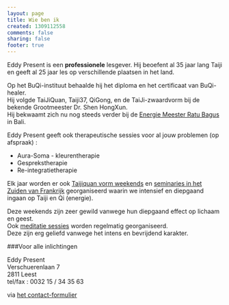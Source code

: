```yaml
--- 
layout: page
title: Wie ben ik
created: 1309112558
comments: false
sharing: false
footer: true
---
```


Eddy Present is een **professionele** lesgever. Hij beoefent al 35 jaar lang Taiji en geeft al 25 jaar les op verschillende plaatsen in het land.

Op het BuQi-instituut behaalde hij het diploma en het certificaat van BuQi-healer.  
Hij volgde TaiJiQuan, Taiji37, QiGong, en de TaiJi-zwaardvorm bij de bekende Grootmeester Dr. Shen HongXun.  
Hij bekwaamt zich nu nog steeds verder bij de [Energie Meester Ratu Bagus](http://www.ratubagus.com) in Bali.

Eddy Present geeft ook therapeutische sessies voor al jouw problemen (op afspraak) :

* Aura-Soma - kleurentherapie
* Gesprekstherapie
* Re-integratietherapie

Elk jaar worden er ook [Taijiquan vorm weekends](/taijiquan/stages-hoepertingen.html) en [seminaries in het Zuiden van Frankrijk](/taijiquan/stages-zuid-frankrijk.html) georganiseerd waarin we intensief en diepgaand ingaan op Taiji en Qi (energie).

Deze weekends zijn zeer gewild vanwege hun diepgaand effect op lichaam en geest.  
Ook [meditatie sessies](taijiquan/meditatie.html) worden regelmatig georganiseerd.  
Deze zijn erg geliefd vanwege het intens en bevrijdend karakter.<br />

###<a id="inlichtingen" name="inlichtingen"></a>Voor alle inlichtingen

Eddy Present  
Verschuerenlaan 7  
2811 Leest  
tel/fax : 0032 15 / 34 35 63    
<script type="text/javascript" language="javascript"><!-- 
{ coded = "iVVd.0giviC1@1ieiCi1.Pi" ;   key = "g6Wws8oQIlDUCb4VzX7pBRZYuTxvAqtyeJGmPSjr5k0NM239OEFnL1diHKchfa" ;  shift=coded.length ; link="" ; for (i=0; i<coded.length; i++) { if (key.indexOf(coded.charAt(i))==-1) { ltr = coded.charAt(i); link += (ltr); } else { ltr = (key.indexOf(coded.charAt(i))-shift+key.length) % key.length ; link += (key.charAt(ltr)) ;  } } document.write("email : <a href='mailto:"+link+"'>"+link+"</a> of via <a href='/contact.html'>het contact-formulier</a> ") } //--> </script> <noscript> via <a href="/contact.html">het contact-formulier</a></noscript> 

<!--
Email obfuscator script 2.1 by Tim Williams, University of Arizona
Random encryption key feature by Andrew Moulden, Site Engineering Ltd
This code is freeware provided these four comment lines remain intact
A wizard to generate this code is at http://www.jottings.com/obfuscator/
-->